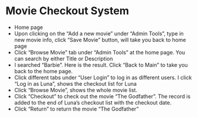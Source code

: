 # Movie Checkout System 
- Home page
- Upon clicking on the “Add a new movie” under “Admin Tools”, type in new movie info, click “Save Movie” button, will take you back to home page
- Click “Browse Movie” tab under “Admin Tools” at the home page. You can search by either Title or Description 
- I searched “Barbie”. Here is the result. Click “Back to Main” to take you back to the home page.
- Click different tabs under “User Login” to log in as different users. I click “Log in as Luna”, shows the checkout list for Luna
- Click “Browse Movie”, shows the whole movie list. 
- Click “Checkout” to check out the movie “The Godfather”. The record is added to the end of Luna’s checkout list with the checkout date. 
- Click “Return” to return the movie “The Godfather”
